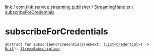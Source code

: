 [link](../../index.md) / [com.tink.service.streaming.publisher](../index.md) / [StreamingHandler](index.md) / [subscribeForCredentials](./subscribe-for-credentials.md)

# subscribeForCredentials

`abstract fun subscribeForCredentials(onNext: (`[`List`](https://kotlinlang.org/api/latest/jvm/stdlib/kotlin.collections/-list/index.html)`<`[`Credential`](../../com.tink.model.credential/-credential/index.md)`>) -> `[`Unit`](https://kotlinlang.org/api/latest/jvm/stdlib/kotlin/-unit/index.html)`): `[`StreamSubscription`](../-stream-subscription/index.md)